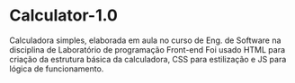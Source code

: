 # Calculator-1.0
Calculadora simples, elaborada em aula no curso de Eng. de Software na disciplina de Laboratório de programação Front-end
Foi usado HTML para criação da estrutura básica da calculadora, CSS para estilização e JS para lógica de funcionamento.
